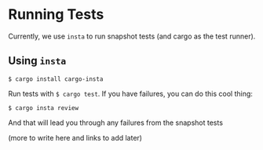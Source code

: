 # Running Tests

Currently, we use `insta` to run snapshot tests (and cargo as the test runner).

## Using `insta`

```
$ cargo install cargo-insta
```

Run tests with `$ cargo test`. If you have failures, you can do this cool thing:

```
$ cargo insta review
```

And that will lead you through any failures from the snapshot tests

(more to write here and links to add later)
